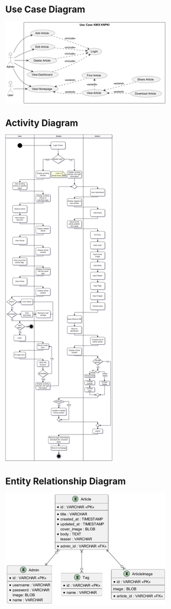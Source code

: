 # Use Case Diagram
![Use Case Diagram](/docs/img/use-case-diagram.png)

# Activity Diagram
![Activity Diagram](/docs/img/activity-diagram.png)

# Entity Relationship Diagram
![Entity Relationship Diagram](/docs/img/erd.png)